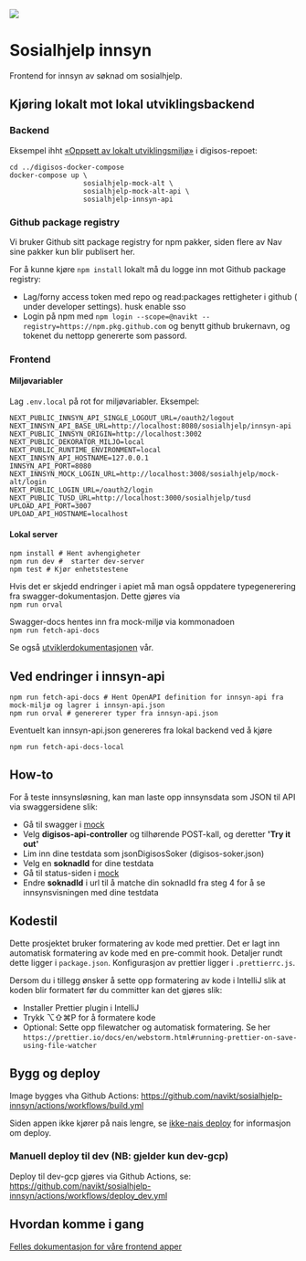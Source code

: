 ![](https://github.com/navikt/sosialhjelp-innsyn/workflows/Build%20image/badge.svg?branch=main)

# Sosialhjelp innsyn

Frontend for innsyn av søknad om sosialhjelp.

## Kjøring lokalt mot lokal utviklingsbackend

### Backend

Eksempel ihht [«Oppsett av lokalt utviklingsmiljø»](https://github.com/navikt/digisos/blob/main/oppsett-devmiljo.md#docker-compose--mock-milj%C3%B8) i digisos-repoet:

```shell
cd ../digisos-docker-compose
docker-compose up \
                  sosialhjelp-mock-alt \
                  sosialhjelp-mock-alt-api \
                  sosialhjelp-innsyn-api
```

### Github package registry

Vi bruker Github sitt package registry for npm pakker, siden flere av Nav sine pakker kun blir publisert her.

For å kunne kjøre `npm install` lokalt må du logge inn mot Github package registry:

- Lag/forny access token med repo og read:packages rettigheter i github ( under developer settings). husk enable sso
- Login på npm med `npm login --scope=@navikt --registry=https://npm.pkg.github.com` og benytt github brukernavn, og tokenet du nettopp genererte som passord.

### Frontend

#### Miljøvariabler

Lag `.env.local` på rot for miljøvariabler. Eksempel:

```
NEXT_PUBLIC_INNSYN_API_SINGLE_LOGOUT_URL=/oauth2/logout
NEXT_INNSYN_API_BASE_URL=http://localhost:8080/sosialhjelp/innsyn-api
NEXT_PUBLIC_INNSYN_ORIGIN=http://localhost:3002
NEXT_PUBLIC_DEKORATOR_MILJO=local
NEXT_PUBLIC_RUNTIME_ENVIRONMENT=local
NEXT_INNSYN_API_HOSTNAME=127.0.0.1
INNSYN_API_PORT=8080
NEXT_INNSYN_MOCK_LOGIN_URL=http://localhost:3008/sosialhjelp/mock-alt/login
NEXT_PUBLIC_LOGIN_URL=/oauth2/login
NEXT_PUBLIC_TUSD_URL=http://localhost:3000/sosialhjelp/tusd
UPLOAD_API_PORT=3007
UPLOAD_API_HOSTNAME=localhost
```

#### Lokal server

```shell
npm install # Hent avhengigheter
npm run dev #  starter dev-server
npm test # Kjør enhetstestene
```

Hvis det er skjedd endringer i apiet må man også oppdatere typegenerering fra swagger-dokumentasjon. Dette gjøres via  
`npm run orval`

Swagger-docs hentes inn fra mock-miljø via kommonadoen  
`npm run fetch-api-docs`

Se også [utviklerdokumentasjonen](https://teamdigisos.intern.nav.no/docs/utviklerdokumentasjon/kom%20igang%20med%20utvikling/#frontend) vår.

## Ved endringer i innsyn-api

```shell
npm run fetch-api-docs # Hent OpenAPI definition for innsyn-api fra mock-miljø og lagrer i innsyn-api.json
npm run orval # genererer typer fra innsyn-api.json
```

Eventuelt kan innsyn-api.json genereres fra lokal backend ved å kjøre

```shell
npm run fetch-api-docs-local
```

## How-to

For å teste innsynsløsning, kan man laste opp innsynsdata som JSON til API via swaggersidene slik:

- Gå til swagger i [mock](https://digisos.ekstern.dev.nav.no/sosialhjelp/innsyn-api/swagger-ui/index.html)
- Velg **digisos-api-controller** og tilhørende POST-kall, og deretter **'Try it out'**
- Lim inn dine testdata som jsonDigisosSoker (digisos-soker.json)
- Velg en **soknadId** for dine testdata
- Gå til status-siden i [mock](https://digisos.ekstern.dev.nav.no/sosialhjelp/innsyn/soknadId/status)
- Endre **soknadId** i url til å matche din soknadId fra steg 4 for å se innsynsvisningen med dine testdata

## Kodestil

Dette prosjektet bruker formatering av kode med prettier. Det er lagt inn automatisk formatering av kode med en pre-commit hook.
Detaljer rundt dette ligger i `package.json`. Konfigurasjon av prettier ligger i `.prettierrc.js`.

Dersom du i tillegg ønsker å sette opp formatering av kode i IntelliJ slik at koden blir formatert før du committer kan det gjøres slik:

- Installer Prettier plugin i IntelliJ
- Trykk ⌥⇧⌘P for å formatere kode
- Optional: Sette opp filewatcher og automatisk formatering. Se her `https://prettier.io/docs/en/webstorm.html#running-prettier-on-save-using-file-watcher`

## Bygg og deploy

Image bygges vha Github Actions: https://github.com/navikt/sosialhjelp-innsyn/actions/workflows/build.yml

Siden appen ikke kjører på nais lengre, se [ikke-nais deploy](https://teamdigisos.intern.nav.no/docs/utviklerdokumentasjon/ikke-nais%20deploy) for informasjon om deploy.

### Manuell deploy til dev (NB: gjelder kun dev-gcp)

Deploy til dev-gcp gjøres via Github Actions, se: https://github.com/navikt/sosialhjelp-innsyn/actions/workflows/deploy_dev.yml

## Hvordan komme i gang

[Felles dokumentasjon for våre frontend apper](https://teamdigisos.intern.nav.no/docs/utviklerdokumentasjon/kom%20igang%20med%20utvikling#frontend)

